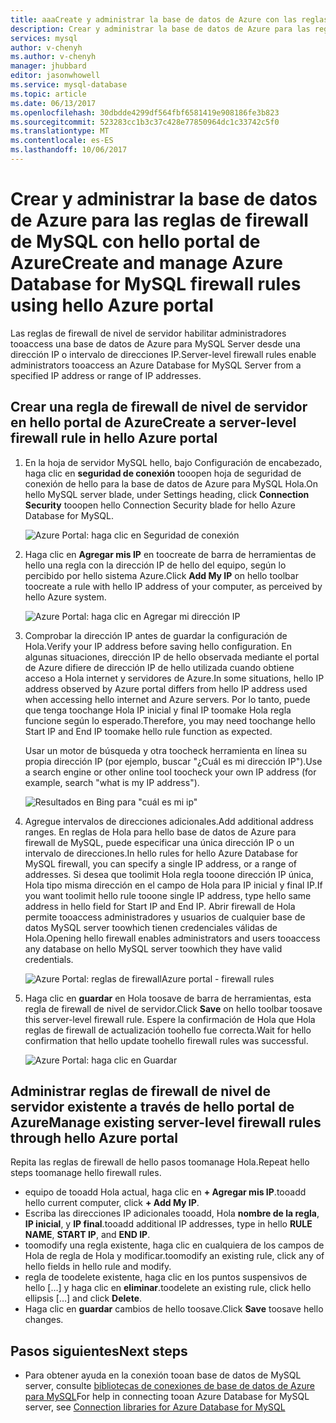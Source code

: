 ```yaml
---
title: aaaCreate y administrar la base de datos de Azure con las reglas de firewall de MySQL con hello portal de Azure | Documentos de Microsoft
description: Crear y administrar la base de datos de Azure para las reglas de firewall de MySQL con hello portal de Azure
services: mysql
author: v-chenyh
ms.author: v-chenyh
manager: jhubbard
editor: jasonwhowell
ms.service: mysql-database
ms.topic: article
ms.date: 06/13/2017
ms.openlocfilehash: 30dbdde4299df564fbf6581419e908186fe3b823
ms.sourcegitcommit: 523283cc1b3c37c428e77850964dc1c33742c5f0
ms.translationtype: MT
ms.contentlocale: es-ES
ms.lasthandoff: 10/06/2017
---
```

# <a name="create-and-manage-azure-database-for-mysql-firewall-rules-using-hello-azure-portal"></a><span data-ttu-id="1316c-103">Crear y administrar la base de datos de Azure para las reglas de firewall de MySQL con hello portal de Azure</span><span class="sxs-lookup"><span data-stu-id="1316c-103">Create and manage Azure Database for MySQL firewall rules using hello Azure portal</span></span>
<span data-ttu-id="1316c-104">Las reglas de firewall de nivel de servidor habilitar administradores tooaccess una base de datos de Azure para MySQL Server desde una dirección IP o intervalo de direcciones IP.</span><span class="sxs-lookup"><span data-stu-id="1316c-104">Server-level firewall rules enable administrators tooaccess an Azure Database for MySQL Server from a specified IP address or range of IP addresses.</span></span> 

## <a name="create-a-server-level-firewall-rule-in-hello-azure-portal"></a><span data-ttu-id="1316c-105">Crear una regla de firewall de nivel de servidor en hello portal de Azure</span><span class="sxs-lookup"><span data-stu-id="1316c-105">Create a server-level firewall rule in hello Azure portal</span></span>

1. <span data-ttu-id="1316c-106">En la hoja de servidor MySQL hello, bajo Configuración de encabezado, haga clic en **seguridad de conexión** tooopen hoja de seguridad de conexión de hello para la base de datos de Azure para MySQL Hola.</span><span class="sxs-lookup"><span data-stu-id="1316c-106">On hello MySQL server blade, under Settings heading, click **Connection Security** tooopen hello Connection Security blade for hello Azure Database for MySQL.</span></span>

   ![Azure Portal: haga clic en Seguridad de conexión](./media/howto-manage-firewall-using-portal/1-connection-security.png)

2. <span data-ttu-id="1316c-108">Haga clic en **Agregar mis IP** en toocreate de barra de herramientas de hello una regla con la dirección IP de hello del equipo, según lo percibido por hello sistema Azure.</span><span class="sxs-lookup"><span data-stu-id="1316c-108">Click **Add My IP** on hello toolbar toocreate a rule with hello IP address of your computer, as perceived by hello Azure system.</span></span>

   ![Azure Portal: haga clic en Agregar mi dirección IP](./media/howto-manage-firewall-using-portal/2-add-my-ip.png)

3. <span data-ttu-id="1316c-110">Comprobar la dirección IP antes de guardar la configuración de Hola.</span><span class="sxs-lookup"><span data-stu-id="1316c-110">Verify your IP address before saving hello configuration.</span></span> <span data-ttu-id="1316c-111">En algunas situaciones, dirección IP de hello observada mediante el portal de Azure difiere de dirección IP de hello utilizada cuando obtiene acceso a Hola internet y servidores de Azure.</span><span class="sxs-lookup"><span data-stu-id="1316c-111">In some situations, hello IP address observed by Azure portal differs from hello IP address used when accessing hello internet and Azure servers.</span></span> <span data-ttu-id="1316c-112">Por lo tanto, puede que tenga toochange Hola IP inicial y final IP toomake Hola regla funcione según lo esperado.</span><span class="sxs-lookup"><span data-stu-id="1316c-112">Therefore, you may need toochange hello Start IP and End IP toomake hello rule function as expected.</span></span>

   <span data-ttu-id="1316c-113">Usar un motor de búsqueda y otra toocheck herramienta en línea su propia dirección IP (por ejemplo, buscar "¿Cuál es mi dirección IP").</span><span class="sxs-lookup"><span data-stu-id="1316c-113">Use a search engine or other online tool toocheck your own IP address (for example, search "what is my IP address").</span></span>

   ![Resultados en Bing para "cuál es mi ip"](./media/howto-manage-firewall-using-portal/3-what-is-my-ip.png)

4. <span data-ttu-id="1316c-115">Agregue intervalos de direcciones adicionales.</span><span class="sxs-lookup"><span data-stu-id="1316c-115">Add additional address ranges.</span></span> <span data-ttu-id="1316c-116">En reglas de Hola para hello base de datos de Azure para firewall de MySQL, puede especificar una única dirección IP o un intervalo de direcciones.</span><span class="sxs-lookup"><span data-stu-id="1316c-116">In hello rules for hello Azure Database for MySQL firewall, you can specify a single IP address, or a range of addresses.</span></span> <span data-ttu-id="1316c-117">Si desea que toolimit Hola regla tooone dirección IP única, Hola tipo misma dirección en el campo de Hola para IP inicial y final IP.</span><span class="sxs-lookup"><span data-stu-id="1316c-117">If you want toolimit hello rule tooone single IP address, type hello same address in hello field for Start IP and End IP.</span></span> <span data-ttu-id="1316c-118">Abrir firewall de Hola permite tooaccess administradores y usuarios de cualquier base de datos MySQL server toowhich tienen credenciales válidas de Hola.</span><span class="sxs-lookup"><span data-stu-id="1316c-118">Opening hello firewall enables administrators and users tooaccess any database on hello MySQL server toowhich they have valid credentials.</span></span>

   ![<span data-ttu-id="1316c-119">Azure Portal: reglas de firewall</span><span class="sxs-lookup"><span data-stu-id="1316c-119">Azure portal - firewall rules</span></span> ](./media/howto-manage-firewall-using-portal/5-specify-addresses.png)


5. <span data-ttu-id="1316c-120">Haga clic en **guardar** en Hola toosave de barra de herramientas, esta regla de firewall de nivel de servidor.</span><span class="sxs-lookup"><span data-stu-id="1316c-120">Click **Save** on hello toolbar toosave this server-level firewall rule.</span></span> <span data-ttu-id="1316c-121">Espere la confirmación de Hola que Hola reglas de firewall de actualización toohello fue correcta.</span><span class="sxs-lookup"><span data-stu-id="1316c-121">Wait for hello confirmation that hello update toohello firewall rules was successful.</span></span>

   ![Azure Portal: haga clic en Guardar](./media/howto-manage-firewall-using-portal/4-save-firewall-rule.png)

## <a name="manage-existing-server-level-firewall-rules-through-hello-azure-portal"></a><span data-ttu-id="1316c-123">Administrar reglas de firewall de nivel de servidor existente a través de hello portal de Azure</span><span class="sxs-lookup"><span data-stu-id="1316c-123">Manage existing server-level firewall rules through hello Azure portal</span></span>
<span data-ttu-id="1316c-124">Repita las reglas de firewall de hello pasos toomanage Hola.</span><span class="sxs-lookup"><span data-stu-id="1316c-124">Repeat hello steps toomanage hello firewall rules.</span></span>
* <span data-ttu-id="1316c-125">equipo de tooadd Hola actual, haga clic en **+ Agregar mis IP**.</span><span class="sxs-lookup"><span data-stu-id="1316c-125">tooadd hello current computer, click **+ Add My IP**.</span></span>
* <span data-ttu-id="1316c-126">Escriba las direcciones IP adicionales tooadd, Hola **nombre de la regla**, **IP inicial**, y **IP final**.</span><span class="sxs-lookup"><span data-stu-id="1316c-126">tooadd additional IP addresses, type in hello **RULE NAME**, **START IP**, and **END IP**.</span></span>
* <span data-ttu-id="1316c-127">toomodify una regla existente, haga clic en cualquiera de los campos de Hola de regla de Hola y modificar.</span><span class="sxs-lookup"><span data-stu-id="1316c-127">toomodify an existing rule, click any of hello fields in hello rule and modify.</span></span>
* <span data-ttu-id="1316c-128">regla de toodelete existente, haga clic en los puntos suspensivos de hello […] y haga clic en **eliminar**.</span><span class="sxs-lookup"><span data-stu-id="1316c-128">toodelete an existing rule, click hello ellipsis […] and click **Delete**.</span></span>
* <span data-ttu-id="1316c-129">Haga clic en **guardar** cambios de hello toosave.</span><span class="sxs-lookup"><span data-stu-id="1316c-129">Click **Save** toosave hello changes.</span></span>

## <a name="next-steps"></a><span data-ttu-id="1316c-130">Pasos siguientes</span><span class="sxs-lookup"><span data-stu-id="1316c-130">Next steps</span></span>
- <span data-ttu-id="1316c-131">Para obtener ayuda en la conexión tooan base de datos de MySQL server, consulte [bibliotecas de conexiones de base de datos de Azure para MySQL](./concepts-connection-libraries.md)</span><span class="sxs-lookup"><span data-stu-id="1316c-131">For help in connecting tooan Azure Database for MySQL server, see [Connection libraries for Azure Database for MySQL](./concepts-connection-libraries.md)</span></span>
